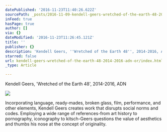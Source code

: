 ```yaml
---
datePublished: '2016-11-23T11:40:26.622Z'
sourcePath: _posts/2016-11-09-kendell-geers-wretched-of-the-earth-48-2014-2016-adn-or.md
inFeed: true
hasPage: true
author: []
via: {}
dateModified: '2016-11-23T11:26:45.121Z'
title: ''
publisher: {}
description: 'Kendell Geers, ''Wretched of the Earth 48'', 2014-2016, ADN'
starred: false
url: kendell-geers-wretched-of-the-earth-48-2014-2016-adn-or/index.html
_type: Article

---
```

Kendell Geers, 'Wretched of the Earth 48', 2014-2016, ADN

<article style=""><img src="https://s3-us-west-2.amazonaws.com/the-grid-img/p/058571c7abdada018fcf3444016faff17b6dcfa6.jpg" /><p>Incorporating language, ready-mades, broken glass, film, performance, and other elements, Kendell Geers creates work that disrupts social norms and codes. Employing a wide range of references-from art history to pornography, iconography to kitsch-Geers questions the value of aesthetics and thumbs his nose at the concept of originality.</p></article>